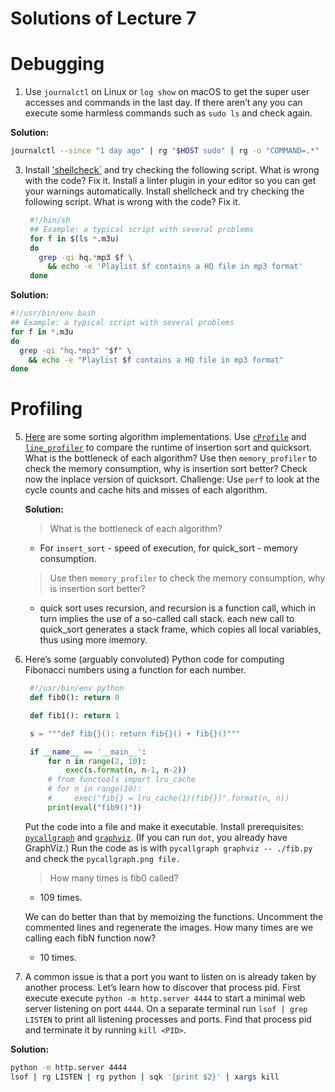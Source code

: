 # Solutions of Lecture 7

# Debugging

1. Use `journalctl` on Linux or `log show` on macOS to get the super user accesses
   and commands in the last day. If there aren’t any you can execute some
   harmless commands such as `sudo ls` and check again.

**Solution:**

```bash
journalctl --since "1 day ago" | rg "$HOST sudo" | rg -o "COMMAND=.*" | sed -E 's COMMAND=(.+)/(.+) \2 ' | sort | uniq | sort
```

3. Install ['shellcheck`](https://www.shellcheck.net) and try checking the
   following script. What is wrong with the code? Fix it. Install a linter
   plugin in your editor so you can get your warnings automatically. Install
   shellcheck and try checking the following script. What is wrong with
   the code? Fix it.

   ```bash
    #!/bin/sh
    ## Example: a typical script with several problems
    for f in $(ls *.m3u)
    do
      grep -qi hq.*mp3 $f \
        && echo -e 'Playlist $f contains a HQ file in mp3 format'
    done
   ```

**Solution:**

```bash
#!/usr/bin/env bash
## Example: a typical script with several problems
for f in *.m3u
do
  grep -qi "hq.*mp3" "$f" \
    && echo -e "Playlist $f contains a HQ file in mp3 format"
done
```

# Profiling

5. [Here](https://missing.csail.mit.edu/static/files/sorts.py) are some sorting
   algorithm implementations. Use [`cProfile`](https://docs.python.org/3/library/profile.html)
   and [`line_profiler`](https://github.com/pyutils/line_profiler) to compare
   the runtime of insertion sort and quicksort. What is the bottleneck of each
   algorithm? Use then `memory_profiler` to check the memory consumption, why
   is insertion sort better? Check now the inplace version of quicksort.
   Challenge: Use `perf` to look at the cycle counts and
   cache hits and misses of each algorithm.

   **Solution:**

   > What is the bottleneck of each algorithm?

   - For `insert_sort` - speed of execution, for quick_sort - memory consumption.

   > Use then `memory_profiler` to check the memory consumption, why is insertion sort better?

   - quick sort uses recursion, and recursion is a function call, which in turn
     implies the use of a so-called call stack. each new call to quick_sort
     generates a stack frame, which copies all local variables, thus using more
     imemory.

6. Here’s some (arguably convoluted) Python code for computing Fibonacci
   numbers using a function for each number.

   ```python
    #!/usr/bin/env python
    def fib0(): return 0

    def fib1(): return 1

    s = """def fib{}(): return fib{}() + fib{}()"""

    if __name__ == '__main__':
        for n in range(2, 10):
            exec(s.format(n, n-1, n-2))
        # from functools import lru_cache
        # for n in range(10):
        #     exec("fib{} = lru_cache(1)(fib{})".format(n, n))
        print(eval("fib9()"))
   ```

   Put the code into a file and make it executable. Install prerequisites:
   [`pycallgraph`](https://pycallgraph.readthedocs.io/) and
   [`graphviz`](http://graphviz.org/). (If you can run `dot`, you already have GraphViz.)
   Run the code as is with `pycallgraph graphviz -- ./fib.py` and check the
   `pycallgraph.png file.`

   > How many times is fib0 called?

   - 109 times.

   We can do better than that by memoizing the functions. Uncomment the
   commented lines and regenerate the images. How many times are we calling
   each fibN function now?

   - 10 times.

7. A common issue is that a port you want to listen on is already taken by
   another process. Let’s learn how to discover that process pid. First execute
   execute `python -m http.server 4444` to start a minimal web server listening on
   port `4444`. On a separate terminal run `lsof | grep LISTEN` to print all listening
   processes and ports. Find that process pid and terminate it by running `kill <PID>`.

**Solution:**

```bash
python -m http.server 4444
lsof | rg LISTEN | rg python | sqk '{print $2}' | xargs kill
```
